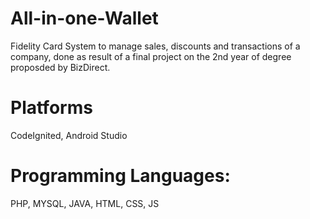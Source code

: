 # All-in-one-Wallet


Fidelity Card System to manage sales, discounts and transactions of a company,
done as result of a final project on the 2nd year of degree proposded by BizDirect.


# Platforms
CodeIgnited, Android Studio

# Programming Languages:
PHP, MYSQL, JAVA, HTML, CSS, JS
